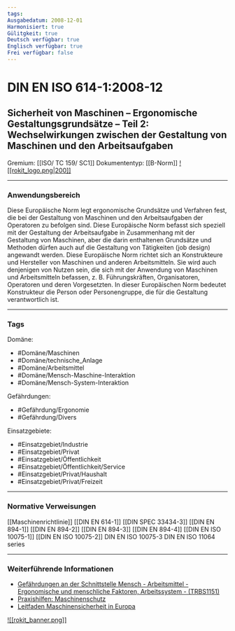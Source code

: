```yaml
---
tags:
Ausgabedatum: 2008-12-01
Harmonisiert: true
Gülitgkeit: true
Deutsch verfügbar: true
Englisch verfügbar: true
Frei verfügbar: false
---
```


# DIN EN ISO 614-1:2008-12
## Sicherheit von Maschinen – Ergonomische Gestaltungsgrundsätze – Teil 2: Wechselwirkungen zwischen der Gestaltung von Maschinen und den Arbeitsaufgaben

Gremium: [[ISO/ TC 159/ SC1]]
Dokumententyp: [[B-Norm]]
[![[rokit_logo.png|200]]](https://public-robots.de/)

***
### Anwendungsbereich
Diese Europäische Norm legt ergonomische Grundsätze und Verfahren fest, die bei der Gestaltung von Maschinen und den Arbeitsaufgaben der Operatoren zu befolgen sind.
Diese Europäische Norm befasst sich speziell mit der Gestaltung der Arbeitsaufgabe in Zusammenhang mit der Gestaltung von Maschinen, aber die darin enthaltenen Grundsätze und Methoden dürfen auch auf die Gestaltung von Tätigkeiten (job design) angewandt werden.
Diese Europäische Norm richtet sich an Konstrukteure und Hersteller von Maschinen und anderen Arbeitsmitteln. Sie wird auch denjenigen von Nutzen sein, die sich mit der Anwendung von Maschinen und Arbeitsmitteln befassen, z. B. Führungskräften, Organisatoren, Operatoren und deren Vorgesetzten.
In dieser Europäischen Norm bedeutet Konstrukteur die Person oder Personengruppe, die für die Gestaltung verantwortlich ist.

***
### Tags

Domäne:
- #Domäne/Maschinen 
- #Domäne/technische_Anlage
- #Domäne/Arbeitsmittel
- #Domäne/Mensch-Maschine-Interaktion
- #Domäne/Mensch-System-Interaktion

Gefährdungen:
- #Gefährdung/Ergonomie 
- #Gefährdung/Divers 

Einsatzgebiete:
- #Einsatzgebiet/Industrie 
- #Einsatzgebiet/Privat 
- #Einsatzgebiet/Öffentlichkeit 
- #Einsatzgebiet/Öffentlichkeit/Service
- #Einsatzgebiet/Privat/Haushalt
- #Einsatzgebiet/Privat/Freizeit

***
### Normative Verweisungen
[[Maschinenrichtlinie]]
[[DIN EN 614-1]]
[[DIN SPEC 33434-3]]
[[DIN EN 894-1]]
[[DIN EN 894-2]]
[[DIN EN 894-3]]
[[DIN EN 894-4]]
[[DIN EN ISO 10075-1]]
[[DIN EN ISO 10075-2]]
DIN EN ISO 10075-3
DIN EN ISO 11064 series

***
### Weiterführende Informationen
- [Gefährdungen an der Schnittstelle Mensch - Arbeitsmittel - Ergonomische und menschliche Faktoren, Arbeitssystem - (TRBS1151)](https://www.baua.de/DE/Angebote/Regelwerk/TRBS/TRBS-1151) 
- [Praxishilfen: Maschinenschutz](https://www.dguv.de/ifa/praxishilfen/praxishilfen-maschinenschutz/index.jsp)
- [Leitfaden Maschinensicherheit in Europa](https://www.dinmedia.de/de/publikation/leitfaden-maschinensicherheit/3715398)

[![[rokit_banner.png]]](https://public-robots.de/)
